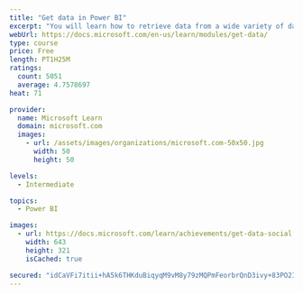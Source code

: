 ```yaml
---
title: "Get data in Power BI"
excerpt: "You will learn how to retrieve data from a wide variety of data sources, including Microsoft Excel, relational databases, and NoSQL data stores. You will also learn how to improve performance while retrieving data."
webUrl: https://docs.microsoft.com/en-us/learn/modules/get-data/
type: course
price: Free
length: PT1H25M
ratings:
  count: 5051
  average: 4.7578697
heat: 71

provider:
  name: Microsoft Learn
  domain: microsoft.com
  images:
    - url: /assets/images/organizations/microsoft.com-50x50.jpg
      width: 50
      height: 50

levels:
  - Intermediate

topics:
  - Power BI

images:
  - url: https://docs.microsoft.com/learn/achievements/get-data-social.png
    width: 643
    height: 321
    isCached: true

secured: "idCaVFi7itii+hA5k6THKduBiqyqM9vM8y79zMQPmFeorbrQnD3ivy+83PO2IwqqEpOwBHomVLpmrl6OBBuf74UnZTRRiWfzaobBDQ4NFrX5d3TF+cxjkLm5pNlOjMqpZ+04PgK8LXuNoS8R/MTNvVeaKcyvBzFao3pyZyh03jz1pYQRMM1rR0+yxwvuPEhEj9nzHuLlHy6Avz167rwL7AN6Iiw6g+eJyN1xMTtQwtp1DqIz6ZX1fZgiVs2DibAWogCeTux2mXKlPUiAETY077doEMrmCqkOi1oKD1f7XUlEz8igT/A7K8O7HjOzfWApoC59E/IUI6xl419w5HGbMF11msX7+CUOCf31dYydMzMsDCuBeIa7/J/Bnh1OiexKHmOPoP8dX4HnuSymqyg19AqK2Hnrubk3BgF9H5cCdSQ=;QveCk9DZSfUZ0JrgfeuogQ=="
---
```


